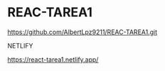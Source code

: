 # REAC-TAREA1

https://github.com/AlbertLpz9211/REAC-TAREA1.git

NETLIFY

https://react-tarea1.netlify.app/


